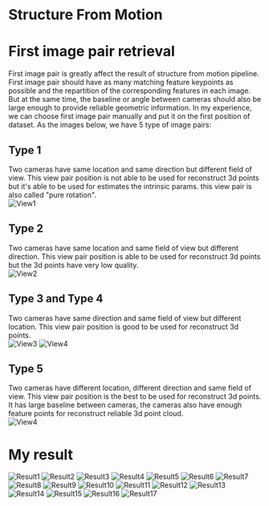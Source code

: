 # Structure From Motion

# First image pair retrieval

First image pair is greatly affect the result of structure from motion pipeline. First image pair should have as many matching feature keypoints as possible and the repartition of the corresponding features in each image. But at the same time, the baseline or angle between cameras should also be large enough to provide reliable geometric information. In my experience, we can choose first image pair manually and put it on the first position of dataset. As the images below, we have 5 type of image pairs:

## Type 1
Two cameras have same location and same direction but different field of view. This view pair position is not able to be used for reconstruct 3d points but it's able to be used for estimates the intrinsic params. this view pair is also called "pure rotation". <br>
![View1](https://github.com/daovietanh190499/structure-from-motion/blob/main/view_pairs/view0.png "View1")
## Type 2
Two cameras have same location and same field of view but different direction. This view pair position is able to be used for reconstruct 3d points but the 3d points have very low quality. <br>
![View2](https://github.com/daovietanh190499/structure-from-motion/blob/main/view_pairs/view1.png "View2")
## Type 3 and Type 4
Two cameras have same direction and same field of view but different location. This view pair position is good to be used for reconstruct 3d points. <br>
![View3](https://github.com/daovietanh190499/structure-from-motion/blob/main/view_pairs/view2.png "View3")
![View4](https://github.com/daovietanh190499/structure-from-motion/blob/main/view_pairs/view3.png "View4")
## Type 5
Two cameras have different location, different direction and same field of view. This view pair position is the best to be used for reconstruct 3d points. It has large baseline between cameras, the cameras also have enough feature points for reconstruct reliable 3d point cloud. <br>
![View4](https://github.com/daovietanh190499/structure-from-motion/blob/main/view_pairs/view4.png "View4")


# My result

![Result1](https://github.com/daovietanh190499/structure-from-motion/blob/main/result/res1.png "Result1")
![Result2](https://github.com/daovietanh190499/structure-from-motion/blob/main/result/res2.png "Result2")
![Result3](https://github.com/daovietanh190499/structure-from-motion/blob/main/result/res3.png "Result3")
![Result4](https://github.com/daovietanh190499/structure-from-motion/blob/main/result/res4.png "Result4")
![Result5](https://github.com/daovietanh190499/structure-from-motion/blob/main/result/res5.png "Result5")
![Result6](https://github.com/daovietanh190499/structure-from-motion/blob/main/result/res6.png "Result6")
![Result7](https://github.com/daovietanh190499/structure-from-motion/blob/main/result/res7.png "Result7")
![Result8](https://github.com/daovietanh190499/structure-from-motion/blob/main/result/res8.png "Result8")
![Result9](https://github.com/daovietanh190499/structure-from-motion/blob/main/result/res9.png "Result9")
![Result10](https://github.com/daovietanh190499/structure-from-motion/blob/main/result/res10.png "Result10")
![Result11](https://github.com/daovietanh190499/structure-from-motion/blob/main/result/res11.png "Result11")
![Result12](https://github.com/daovietanh190499/structure-from-motion/blob/main/result/res12.png "Result12")
![Result13](https://github.com/daovietanh190499/structure-from-motion/blob/main/result/res13.png "Result13")
![Result14](https://github.com/daovietanh190499/structure-from-motion/blob/main/result/res14.png "Result14")
![Result15](https://github.com/daovietanh190499/structure-from-motion/blob/main/result/res15.png "Result15")
![Result16](https://github.com/daovietanh190499/structure-from-motion/blob/main/result/res16.png "Result16")
![Result17](https://github.com/daovietanh190499/structure-from-motion/blob/main/result/res17.png "Result17")
